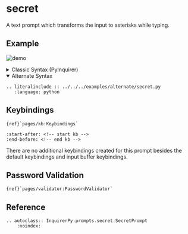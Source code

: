 # secret

A text prompt which transforms the input to asterisks while typing.

## Example

![demo](https://assets.kazhala.me/InquirerPy/secret.gif)

<details>
  <summary>Classic Syntax (PyInquirer)</summary>

```{eval-rst}
.. literalinclude :: ../../../examples/classic/secret.py
   :language: python
```

</details>

<details open>
  <summary>Alternate Syntax</summary>

```{eval-rst}
.. literalinclude :: ../../../examples/alternate/secret.py
   :language: python
```

</details>

## Keybindings

```{seealso}
{ref}`pages/kb:Keybindings`
```

```{include} ../kb.md
:start-after: <!-- start kb -->
:end-before: <!-- end kb -->
```

There are no additional keybindings created for this prompt besides the default keybindings and input buffer keybindings.

## Password Validation

```{seealso}
{ref}`pages/validator:PasswordValidator`
```

## Reference

```{eval-rst}
.. autoclass:: InquirerPy.prompts.secret.SecretPrompt
    :noindex:
```

